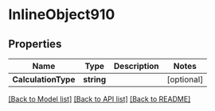 # InlineObject910

## Properties

Name | Type | Description | Notes
------------ | ------------- | ------------- | -------------
**CalculationType** | **string** |  | [optional] 

[[Back to Model list]](../README.md#documentation-for-models) [[Back to API list]](../README.md#documentation-for-api-endpoints) [[Back to README]](../README.md)


